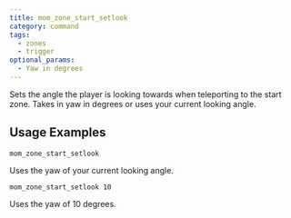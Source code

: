 ```yaml
---
title: mom_zone_start_setlook
category: command
tags:
  - zones
  - trigger
optional_params:
  - Yaw in degrees
---
```


Sets the angle the player is looking towards when teleporting to the start zone. Takes in yaw in degrees or uses your current looking angle.

## Usage Examples

`mom_zone_start_setlook`

Uses the yaw of your current looking angle.

`mom_zone_start_setlook 10`

Uses the yaw of 10 degrees.
